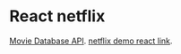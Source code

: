 # React netflix

[Movie Database API](https://netflix-api-example.herokuapp.com).
[netflix demo react link](https://netflix-app-react.herokuapp.com).
